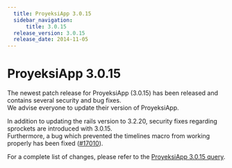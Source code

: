 ```yaml
---
  title: ProyeksiApp 3.0.15
  sidebar_navigation:
      title: 3.0.15
  release_version: 3.0.15
  release_date: 2014-11-05
---
```



# ProyeksiApp 3.0.15

The newest patch release for ProyeksiApp (3.0.15) has been released and
contains several security and bug fixes.  
We advise everyone to update their version of ProyeksiApp.

In addition to updating the rails version to 3.2.20, security fixes
regarding sprockets are introduced with 3.0.15.  
Furthermore, a bug which prevented the timelines macro from working
properly has been fixed
([\#17010](https://community.proyeksi.id/work_packages/17010 "Timeline controls separate from rest of timeline when timeline embedded in wiki page (closed)")).

For a complete list of changes, please refer to the [ProyeksiApp 3.0.15
query](https://community.proyeksi.id/versions/503).


